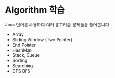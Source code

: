 # Algorithm 학습
Java 언어를 사용하여 여러 알고리즘 문제들을 풀어봅니다.

- Array
- Sliding Window (Two Pointer)
- End Pointer
- HashMap
- Stack, Queue
- Sorting
- Searching
- DFS BFS
